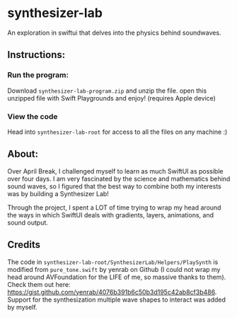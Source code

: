 # synthesizer-lab
An exploration in swiftui that delves into the physics behind soundwaves.

## Instructions:
### Run the program:
Download `synthesizer-lab-program.zip` and unzip the file. open this unzipped file with Swift Playgrounds and enjoy! (requires Apple device)

### View the code 
Head into `synthesizer-lab-root` for access to all the files on any machine :)

## About:
Over April Break, I challenged myself to learn as much SwiftUI as possible over four days. I am very fascinated by the science and mathematics behind sound waves, so I figured that the best way to combine both my interests was by building a Synthesizer Lab!

Through the project, I spent a LOT of time trying to wrap my head around the ways in which SwiftUI deals with gradients, layers, animations, and sound output.

## Credits
The code in `synthesizer-lab-root/SynthesizerLab/Helpers/PlaySynth` is modified from `pure_tone.swift` by yenrab on Github (I could not wrap my head around AVFoundation for the LIFE of me, so massive thanks to them). Check them out here: https://gist.github.com/yenrab/4076b391b6c50b3d195c42ab8cf3b486. Support for the synthesization multiple wave shapes to interact was added by myself.
